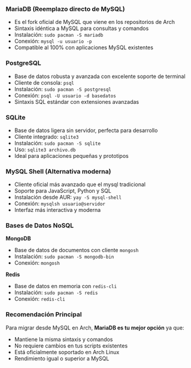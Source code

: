 ### **MariaDB (Reemplazo directo de MySQL)**

- Es el fork oficial de MySQL que viene en los repositorios de Arch
- Sintaxis idéntica a MySQL para consultas y comandos
- Instalación: `sudo pacman -S mariadb`
- Conexión: `mysql -u usuario -p`
- Compatible al 100% con aplicaciones MySQL existentes

### **PostgreSQL**

- Base de datos robusta y avanzada con excelente soporte de terminal
- Cliente de consola: `psql`
- Instalación: `sudo pacman -S postgresql`
- Conexión: `psql -U usuario -d basedatos`
- Sintaxis SQL estándar con extensiones avanzadas

### **SQLite**

- Base de datos ligera sin servidor, perfecta para desarrollo
- Cliente integrado: `sqlite3`
- Instalación: `sudo pacman -S sqlite`
- Uso: `sqlite3 archivo.db`
- Ideal para aplicaciones pequeñas y prototipos

### **MySQL Shell (Alternativa moderna)**

- Cliente oficial más avanzado que el mysql tradicional
- Soporte para JavaScript, Python y SQL
- Instalación desde AUR: `yay -S mysql-shell`
- Conexión: `mysqlsh usuario@servidor`
- Interfaz más interactiva y moderna

### **Bases de Datos NoSQL**

**MongoDB**

- Base de datos de documentos con cliente `mongosh`
- Instalación: `sudo pacman -S mongodb-bin`
- Conexión: `mongosh`

**Redis**

- Base de datos en memoria con `redis-cli`
- Instalación: `sudo pacman -S redis`
- Conexión: `redis-cli`

### **Recomendación Principal**

Para migrar desde MySQL en Arch, **MariaDB es tu mejor opción** ya que:

- Mantiene la misma sintaxis y comandos
- No requiere cambios en tus scripts existentes
- Está oficialmente soportado en Arch Linux
- Rendimiento igual o superior a MySQL